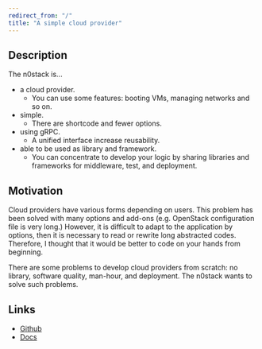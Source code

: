 ```yaml
---
redirect_from: "/"
title: "A simple cloud provider"
---
```


## Description

The n0stack is...

- a cloud provider.
    - You can use some features: booting VMs, managing networks and so on.
- simple.
    - There are shortcode and fewer options.
- using gRPC.
    - A unified interface increase reusability.
- able to be used as library and framework.
    - You can concentrate to develop your logic by sharing libraries and frameworks for middleware, test, and deployment.

## Motivation

Cloud providers have various forms depending on users.
This problem has been solved with many options and add-ons (e.g. OpenStack configuration file is very long.)
However, it is difficult to adapt to the application by options, then it is necessary to read or rewrite long abstracted codes.
Therefore, I thought that it would be better to code on your hands from beginning.

There are some problems to develop cloud providers from scratch: no library, software quality, man-hour, and deployment.
The n0stack wants to solve such problems.

## Links

- [Github](https://github.com/n0stack/n0stack)
- [Docs](https://docs.n0st.ac/)
